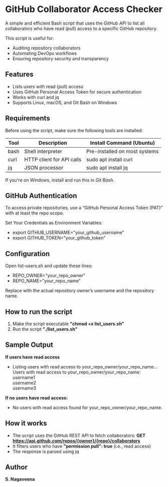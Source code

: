 # GitHub Collaborator Access Checker
A simple and efficient Bash script that uses the GitHub API to list all collaborators who have read (pull) access to a specific GitHub repository.

This script is useful for:
* Auditing repository collaborators
* Automating DevOps workflows
* Ensuring repository security and transparency

## Features
* Lists users with read (pull) access
* Uses GitHub Personal Access Token for secure authentication
* Works with curl and jq
* Supports Linux, macOS, and Git Bash on Windows

## Requirements
Before using the script, make sure the following tools are installed:

| Tool  |          Description           |     Install Command (Ubuntu)  |
|-------|--------------------------------|-------------------------------|
| bash  |      Shell interpreter         | Pre-installed on most systems |
| curl  |    HTTP client for API calls   |        sudo apt install curl  |
| jq    |        JSON processor          |         sudo apt install jq   |

If you're on Windows, install and run this in *Git Bash*.

## GitHub Authentication
To access private repositories, use a “GitHub Personal Access Token (PAT)” with at least the repo scope.

Set Your Credentials as Environment Variables:
* export GITHUB_USERNAME="your_github_username"
* export GITHUB_TOKEN="your_github_token"

## Configuration
Open list-users.sh and update these lines:

* REPO_OWNER="your_repo_owner"
* REPO_NAME="your_repo_name"

Replace with the actual repository owner’s username and the repository name.

## How to run the script
1. Make the script executable
**"chmod +x list_users.sh"**  
2. Run the script
**"./list_users.sh"**

## Sample Output
**If users have read access**  
* Listing users with read access to your_repo_owner/your_repo_name...
Users with read access to your_repo_owner/your_repo_name:  
username1  
username2  
username3

**If no users have read access:**  
* No users with read access found for your_repo_owner/your_repo_name.

## How it works
* The script uses the GitHub REST API to fetch collaborators:
  **GET https://api.github.com/repos/{owner}/{repo}/collaborators**
* It filters users who have **"permission pull": true** (i.e., read access)
* The response is parsed using jq

## Author
**S. Nagaveena**


















